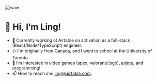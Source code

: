 ![wow](https://user-images.githubusercontent.com/87334528/156861636-9679178c-667f-477e-a052-c2f6ce132dce.gif)

 # 👋 Hi, I’m Ling!
- 🌱 Currently working at Airtable on activation as a full-stack (React/Node/TypeScript) engineer. 
- ☃️ I'm originally from Canada, and I went to school at the University of Toronto.  
- 👀 I’m interested in video games (apex, valorant/csgo), [anime](https://myanimelist.net/profile/blahblahboar), and programming!
- 📫 How to reach me: ling@airtable.com.

<!---
LingLong-at/LingLong-at is a ✨ special ✨ repository because its `README.md` (this file) appears on your GitHub profile.
You can click the Preview link to take a look at your changes.
--->
